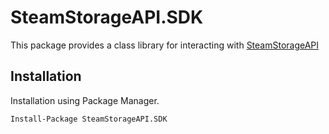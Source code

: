 # SteamStorageAPI.SDK

This package provides a class library for interacting with [SteamStorageAPI][steamstorageapi]

## Installation

Installation using Package Manager.

```
Install-Package SteamStorageAPI.SDK
```

[steamstorageapi]: <https://github.com/AMUDENN/SteamStorageAPI>
